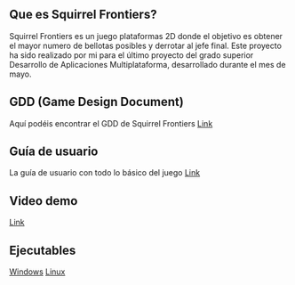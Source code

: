## Que es Squirrel Frontiers?
Squirrel Frontiers es un juego plataformas 2D donde el objetivo es obtener el mayor numero de bellotas posibles y derrotar al jefe final. Este proyecto ha sido realizado por mi
para el último proyecto del grado superior Desarrollo de Aplicaciones Multiplataforma, desarrollado durante el mes de mayo.

## GDD (Game Design Document)
Aquí podéis encontrar el GDD de Squirrel Frontiers [Link](https://docs.google.com/document/d/1fwCrIsv3LAv0dnMsdK36Ad3lAYc9Xtwg3iE7VdJiMQg/edit#heading=h.8c8rk6g2vo26)

## Guía de usuario
La guía de usuario con todo lo básico del juego [Link](https://docs.google.com/document/d/1l8BPhB7OYYapmXETo86N9cc65rmcyvVGXia_sBl4VLg/edit?usp=drive_link)

## Video demo
[Link](https://drive.google.com/file/d/1Cog-z2ALN8fZj-hMmocUhFae5Cm5Q3zv/view?usp=drive_link)

## Ejecutables
[Windows](https://drive.google.com/file/d/1I8apO7LL3nbFzChuZyOtP09P8feMK6D4/view?usp=drive_link)
[Linux](https://drive.google.com/file/d/110dKmMdoPcvKqXYE88LMlQ7NLsK7umco/view?usp=drive_link)

